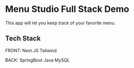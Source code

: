 
# Menu Studio Full Stack Demo

This app will let you keep track of your favorite menu.

## Tech Stack

FRONT:
Next.JS
Tailwind

BACK:
SpringBoot
Java
MySQL
